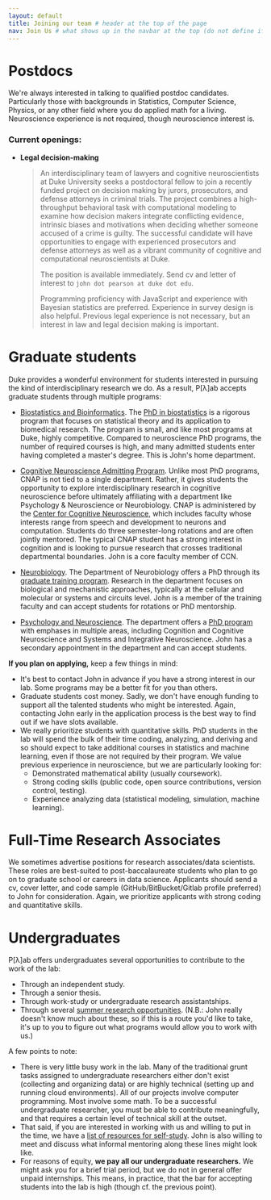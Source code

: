 ```yaml
---
layout: default
title: Joining our team # header at the top of the page
nav: Join Us # what shows up in the navbar at the top (do not define if you don't want page in the navbar)
---
```

# Postdocs
We're always interested in talking to qualified postdoc candidates. Particularly those with backgrounds in Statistics, Computer Science, Physics, or any other field where you do applied math for a living. Neuroscience experience is not required, though neuroscience interest is.

### Current openings:
- **Legal decision-making**

  > An interdisciplinary team of lawyers and cognitive neuroscientists at Duke University seeks a postdoctoral fellow to join a recently funded project on decision making by jurors, prosecutors, and defense attorneys in criminal trials. The project combines a high-throughput behavioral task with computational modeling to examine how decision makers integrate conflicting evidence, intrinsic biases and motivations when deciding whether someone accused of a crime is guilty. The successful candidate will have opportunities to engage with experienced prosecutors and defense attorneys as well as a vibrant community of cognitive and computational neuroscientists at Duke.
  >
  > The position is available immediately. Send cv and letter of interest to `john dot pearson at duke dot edu`.
  >
  >Programming proficiency with JavaScript and experience with Bayesian statistics are preferred. Experience in survey design is also helpful. Previous legal experience is not necessary, but an interest in law and legal decision making is important.

# Graduate students
Duke provides a wonderful environment for students interested in pursuing the kind of interdisciplinary research we do. As a result, P[&lambda;]ab accepts graduate students through multiple programs:

- [Biostatistics and Bioinformatics](https://biostat.duke.edu/). The [PhD in biostatistics](https://biostat.duke.edu/education/phd-biostatistics/overview) is a rigorous program that focuses on statistical theory and its application to biomedical research. The program is small, and like most programs at Duke, highly competitive. Compared to neuroscience PhD programs, the number of required courses is high, and many admitted students enter having completed a master's degree. This is John's home department.

- [Cognitive Neuroscience Admitting Program](https://dibs.duke.edu/centers/ccn/graduate-cnap). Unlike most PhD programs, CNAP is not tied to a single department. Rather, it gives students the opportunity to explore interdisciplinary research in cognitive neuroscience before ultimately affiliating with a department like Psychology & Neuroscience or Neurobiology. CNAP is administered by the [Center for Cognitive Neuroscience](https://dibs.duke.edu/centers/ccn), which includes faculty whose interests range from speech and development to neurons and computation. Students do three semester-long rotations and are often jointly mentored. The typical CNAP student has a strong interest in cognition and is looking to pursue research that crosses traditional departmental boundaries. John is a core faculty member of CCN.

- [Neurobiology](https://www.neuro.duke.edu/). The Department of Neurobiology offers a PhD through its [graduate training program](https://www.neuro.duke.edu/education/graduate-training-program). Research in the department focuses on biological and mechanistic approaches, typically at the cellular and molecular or systems and circuits level. John is a member of the training faculty and can accept students for rotations or PhD mentorship.

- [Psychology and Neuroscience](https://psychandneuro.duke.edu/). The department offers a [PhD program](https://psychandneuro.duke.edu/graduate) with emphases in multiple areas, including Cognition and Cognitive Neuroscience and Systems and Integrative Neuroscience. John has a secondary appointment in the department and can accept students.

**If you plan on applying,** keep a few things in mind:
- It's best to contact John in advance if you have a strong interest in our lab. Some programs may be a better fit for you than others.
- Graduate students cost money. Sadly, we don't have enough funding to support all the talented students who might be interested. Again, contacting John early in the application process is the best way to find out if we have slots available.
- We really prioritize students with quantitative skills. PhD students in the lab will spend the bulk of their time coding, analyzing, and deriving and so should expect to take additional courses in statistics and machine learning, even if those are not required by their program. We value previous experience in neuroscience, but we are particularly looking for:
    - Demonstrated mathematical ability (usually coursework).
    - Strong coding skills (public code, open source contributions, version control, testing).
    - Experience analyzing data (statistical modeling, simulation, machine learning).

# Full-Time Research Associates
We sometimes advertise positions for research associates/data scientists. These roles are best-suited to post-baccalaureate students who plan to go on to graduate school or careers in data science. Applicants should send a cv, cover letter, and code sample (GitHub/BitBucket/Gitlab profile preferred) to John for consideration. Again, we prioritize applicants with strong coding and quantitative skills.

# Undergraduates

P[&lambda;]ab offers undergraduates several opportunities to contribute to the work of the lab:
- Through an independent study.
- Through a senior thesis.
- Through work-study or undergraduate research assistantships.
- Through several [summer research opportunities](https://undergraduateresearch.duke.edu/opportunities). (N.B.: John really doesn't know much about these, so if this is a route you'd like to take, it's up to you to figure out what programs would allow you to work with us.)

A few points to note:
- There is very little busy work in the lab. Many of the traditional grunt tasks assigned to undergraduate researchers either don't exist (collecting and organizing data) or are highly technical (setting up and running cloud environments). All of our projects involve computer programming. Most involve some math. To be a successful undergraduate researcher, you must be able to contribute meaningfully, and that requires a certain level of technical skill at the outset.
- That said, if you are interested in working with us and willing to put in the time, we have a [list of resources for self-study](../learning.html). John is also willing to meet and discuss what informal mentoring along these lines might look like.  
- For reasons of equity, **we pay all our undergraduate researchers.** We might ask you for a brief trial period, but we do not in general offer unpaid internships. This means, in practice, that the bar for accepting students into the lab is high (though cf. the previous point).

